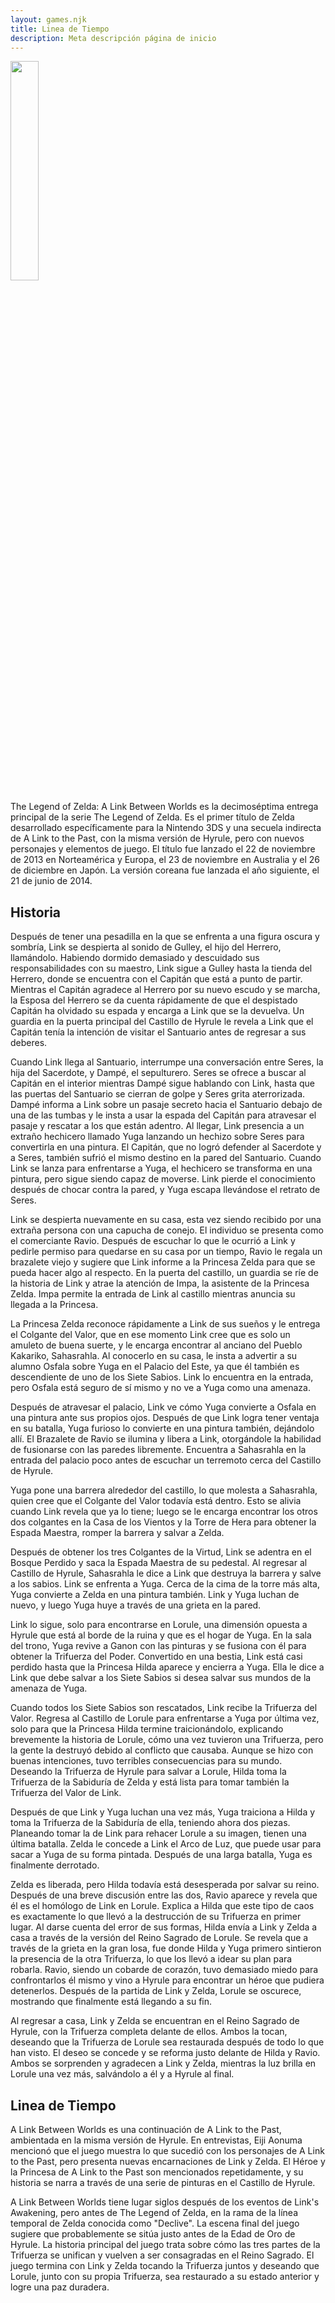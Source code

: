 ```yaml
---
layout: games.njk
title: Linea de Tiempo 
description: Meta descripción página de inicio
---
```

</p>
<img width="30%" src="/img/LBW.webp">
</p>
<div class="container">
The Legend of Zelda: A Link Between Worlds es la decimoséptima entrega principal de la serie The Legend of Zelda. Es el primer título de Zelda desarrollado específicamente para la Nintendo 3DS y una secuela indirecta de A Link to the Past, con la misma versión de Hyrule, pero con nuevos personajes y elementos de juego. El título fue lanzado el 22 de noviembre de 2013 en Norteamérica y Europa, el 23 de noviembre en Australia y el 26 de diciembre en Japón. La versión coreana fue lanzada el año siguiente, el 21 de junio de 2014.
</p>
<h2>Historia</h2>
Después de tener una pesadilla en la que se enfrenta a una figura oscura y sombría, Link se despierta al sonido de Gulley, el hijo del Herrero, llamándolo. Habiendo dormido demasiado y descuidado sus responsabilidades con su maestro, Link sigue a Gulley hasta la tienda del Herrero, donde se encuentra con el Capitán que está a punto de partir. Mientras el Capitán agradece al Herrero por su nuevo escudo y se marcha, la Esposa del Herrero se da cuenta rápidamente de que el despistado Capitán ha olvidado su espada y encarga a Link que se la devuelva. Un guardia en la puerta principal del Castillo de Hyrule le revela a Link que el Capitán tenía la intención de visitar el Santuario antes de regresar a sus deberes.

Cuando Link llega al Santuario, interrumpe una conversación entre Seres, la hija del Sacerdote, y Dampé, el sepulturero. Seres se ofrece a buscar al Capitán en el interior mientras Dampé sigue hablando con Link, hasta que las puertas del Santuario se cierran de golpe y Seres grita aterrorizada. Dampé informa a Link sobre un pasaje secreto hacia el Santuario debajo de una de las tumbas y le insta a usar la espada del Capitán para atravesar el pasaje y rescatar a los que están adentro. Al llegar, Link presencia a un extraño hechicero llamado Yuga lanzando un hechizo sobre Seres para convertirla en una pintura. El Capitán, que no logró defender al Sacerdote y a Seres, también sufrió el mismo destino en la pared del Santuario. Cuando Link se lanza para enfrentarse a Yuga, el hechicero se transforma en una pintura, pero sigue siendo capaz de moverse. Link pierde el conocimiento después de chocar contra la pared, y Yuga escapa llevándose el retrato de Seres.

Link se despierta nuevamente en su casa, esta vez siendo recibido por una extraña persona con una capucha de conejo. El individuo se presenta como el comerciante Ravio. Después de escuchar lo que le ocurrió a Link y pedirle permiso para quedarse en su casa por un tiempo, Ravio le regala un brazalete viejo y sugiere que Link informe a la Princesa Zelda para que se pueda hacer algo al respecto. En la puerta del castillo, un guardia se ríe de la historia de Link y atrae la atención de Impa, la asistente de la Princesa Zelda. Impa permite la entrada de Link al castillo mientras anuncia su llegada a la Princesa.

La Princesa Zelda reconoce rápidamente a Link de sus sueños y le entrega el Colgante del Valor, que en ese momento Link cree que es solo un amuleto de buena suerte, y le encarga encontrar al anciano del Pueblo Kakariko, Sahasrahla. Al conocerlo en su casa, le insta a advertir a su alumno Osfala sobre Yuga en el Palacio del Este, ya que él también es descendiente de uno de los Siete Sabios. Link lo encuentra en la entrada, pero Osfala está seguro de sí mismo y no ve a Yuga como una amenaza.

Después de atravesar el palacio, Link ve cómo Yuga convierte a Osfala en una pintura ante sus propios ojos. Después de que Link logra tener ventaja en su batalla, Yuga furioso lo convierte en una pintura también, dejándolo allí. El Brazalete de Ravio se ilumina y libera a Link, otorgándole la habilidad de fusionarse con las paredes libremente. Encuentra a Sahasrahla en la entrada del palacio poco antes de escuchar un terremoto cerca del Castillo de Hyrule.

Yuga pone una barrera alrededor del castillo, lo que molesta a Sahasrahla, quien cree que el Colgante del Valor todavía está dentro. Esto se alivia cuando Link revela que ya lo tiene; luego se le encarga encontrar los otros dos colgantes en la Casa de los Vientos y la Torre de Hera para obtener la Espada Maestra, romper la barrera y salvar a Zelda.

Después de obtener los tres Colgantes de la Virtud, Link se adentra en el Bosque Perdido y saca la Espada Maestra de su pedestal. Al regresar al Castillo de Hyrule, Sahasrahla le dice a Link que destruya la barrera y salve a los sabios. Link se enfrenta a Yuga. Cerca de la cima de la torre más alta, Yuga convierte a Zelda en una pintura también. Link y Yuga luchan de nuevo, y luego Yuga huye a través de una grieta en la pared.

Link lo sigue, solo para encontrarse en Lorule, una dimensión opuesta a Hyrule que está al borde de la ruina y que es el hogar de Yuga. En la sala del trono, Yuga revive a Ganon con las pinturas y se fusiona con él para obtener la Trifuerza del Poder. Convertido en una bestia, Link está casi perdido hasta que la Princesa Hilda aparece y encierra a Yuga. Ella le dice a Link que debe salvar a los Siete Sabios si desea salvar sus mundos de la amenaza de Yuga.

Cuando todos los Siete Sabios son rescatados, Link recibe la Trifuerza del Valor. Regresa al Castillo de Lorule para enfrentarse a Yuga por última vez, solo para que la Princesa Hilda termine traicionándolo, explicando brevemente la historia de Lorule, cómo una vez tuvieron una Trifuerza, pero la gente la destruyó debido al conflicto que causaba. Aunque se hizo con buenas intenciones, tuvo terribles consecuencias para su mundo. Deseando la Trifuerza de Hyrule para salvar a Lorule, Hilda toma la Trifuerza de la Sabiduría de Zelda y está lista para tomar también la Trifuerza del Valor de Link.

Después de que Link y Yuga luchan una vez más, Yuga traiciona a Hilda y toma la Trifuerza de la Sabiduría de ella, teniendo ahora dos piezas. Planeando tomar la de Link para rehacer Lorule a su imagen, tienen una última batalla. Zelda le concede a Link el Arco de Luz, que puede usar para sacar a Yuga de su forma pintada. Después de una larga batalla, Yuga es finalmente derrotado.

Zelda es liberada, pero Hilda todavía está desesperada por salvar su reino. Después de una breve discusión entre las dos, Ravio aparece y revela que él es el homólogo de Link en Lorule. Explica a Hilda que este tipo de caos es exactamente lo que llevó a la destrucción de su Trifuerza en primer lugar. Al darse cuenta del error de sus formas, Hilda envía a Link y Zelda a casa a través de la versión del Reino Sagrado de Lorule. Se revela que a través de la grieta en la gran losa, fue donde Hilda y Yuga primero sintieron la presencia de la otra Trifuerza, lo que los llevó a idear su plan para robarla. Ravio, siendo un cobarde de corazón, tuvo demasiado miedo para confrontarlos él mismo y vino a Hyrule para encontrar un héroe que pudiera detenerlos. Después de la partida de Link y Zelda, Lorule se oscurece, mostrando que finalmente está llegando a su fin.

Al regresar a casa, Link y Zelda se encuentran en el Reino Sagrado de Hyrule, con la Trifuerza completa delante de ellos. Ambos la tocan, deseando que la Trifuerza de Lorule sea restaurada después de todo lo que han visto. El deseo se concede y se reforma justo delante de Hilda y Ravio. Ambos se sorprenden y agradecen a Link y Zelda, mientras la luz brilla en Lorule una vez más, salvándolo a él y a Hyrule al final.
</p>
<h2>Linea de Tiempo</h2>
A Link Between Worlds es una continuación de A Link to the Past, ambientada en la misma versión de Hyrule. En entrevistas, Eiji Aonuma mencionó que el juego muestra lo que sucedió con los personajes de A Link to the Past, pero presenta nuevas encarnaciones de Link y Zelda. El Héroe y la Princesa de A Link to the Past son mencionados repetidamente, y su historia se narra a través de una serie de pinturas en el Castillo de Hyrule.

A Link Between Worlds tiene lugar siglos después de los eventos de Link's Awakening, pero antes de The Legend of Zelda, en la rama de la línea temporal de Zelda conocida como "Declive". La escena final del juego sugiere que probablemente se sitúa justo antes de la Edad de Oro de Hyrule. La historia principal del juego trata sobre cómo las tres partes de la Trifuerza se unifican y vuelven a ser consagradas en el Reino Sagrado. El juego termina con Link y Zelda tocando la Trifuerza juntos y deseando que Lorule, junto con su propia Trifuerza, sea restaurado a su estado anterior y logre una paz duradera.
</p>
</div>